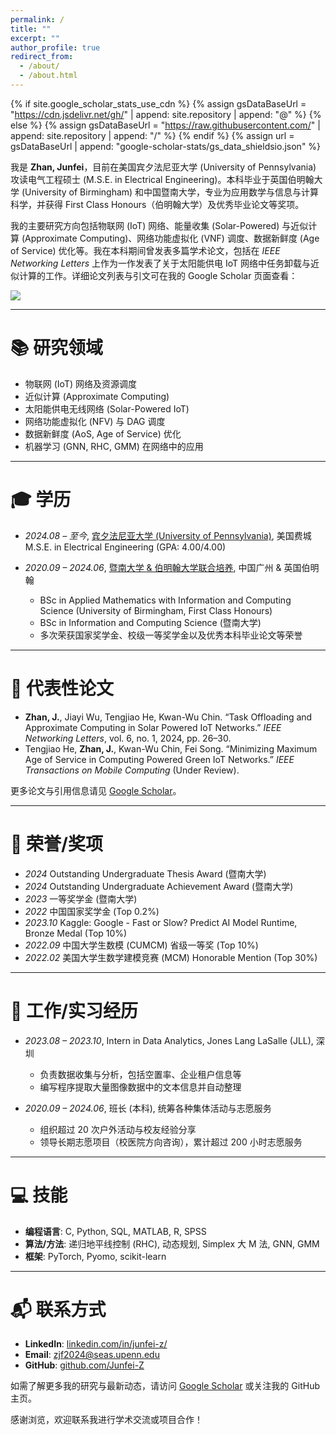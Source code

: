 ```yaml
---
permalink: /
title: ""
excerpt: ""
author_profile: true
redirect_from: 
  - /about/
  - /about.html
---
```


{% if site.google_scholar_stats_use_cdn %}
{% assign gsDataBaseUrl = "https://cdn.jsdelivr.net/gh/" | append: site.repository | append: "@" %}
{% else %}
{% assign gsDataBaseUrl = "https://raw.githubusercontent.com/" | append: site.repository | append: "/" %}
{% endif %}
{% assign url = gsDataBaseUrl | append: "google-scholar-stats/gs_data_shieldsio.json" %}

<span class='anchor' id='about-me'></span>

我是 **Zhan, Junfei**，目前在美国宾夕法尼亚大学 (University of Pennsylvania) 攻读电气工程硕士 (M.S.E. in Electrical Engineering)。本科毕业于英国伯明翰大学 (University of Birmingham) 和中国暨南大学，专业为应用数学与信息与计算科学，并获得 First Class Honours（伯明翰大学）及优秀毕业论文等奖项。

我的主要研究方向包括物联网 (IoT) 网络、能量收集 (Solar-Powered) 与近似计算 (Approximate Computing)、网络功能虚拟化 (VNF) 调度、数据新鲜度 (Age of Service) 优化等。我在本科期间曾发表多篇学术论文，包括在 *IEEE Networking Letters* 上作为一作发表了关于太阳能供电 IoT 网络中任务卸载与近似计算的工作。详细论文列表与引文可在我的 Google Scholar 页面查看：

<a href='https://scholar.google.com/citations?user=IFibJMkAAAAJ&hl=en'>
<img src="https://img.shields.io/endpoint?url={{ url | url_encode }}&logo=Google%20Scholar&labelColor=f6f6f6&color=9cf&style=flat&label=引用">
</a>

---


<span class='anchor' id='research-interests'></span>

# 📚 研究领域

- 物联网 (IoT) 网络及资源调度  
- 近似计算 (Approximate Computing)  
- 太阳能供电无线网络 (Solar-Powered IoT)  
- 网络功能虚拟化 (NFV) 与 DAG 调度  
- 数据新鲜度 (AoS, Age of Service) 优化  
- 机器学习 (GNN, RHC, GMM) 在网络中的应用  

---


<span class='anchor' id='education'></span>

# 🎓 学历

- *2024.08 – 至今*, [宾夕法尼亚大学 (University of Pennsylvania)](https://www.upenn.edu/), 美国费城  
  M.S.E. in Electrical Engineering (GPA: 4.00/4.00)

- *2020.09 – 2024.06*, [暨南大学 & 伯明翰大学联合培养](https://www.jnu.edu.cn/), 中国广州 & 英国伯明翰  
  - BSc in Applied Mathematics with Information and Computing Science (University of Birmingham, First Class Honours)  
  - BSc in Information and Computing Science (暨南大学)  
  - 多次荣获国家奖学金、校级一等奖学金以及优秀本科毕业论文等荣誉

---


<span class='anchor' id='publications'></span>

# 📝 代表性论文

- **Zhan, J.**, Jiayi Wu, Tengjiao He, Kwan-Wu Chin. “Task Offloading and Approximate Computing in Solar Powered IoT Networks.” *IEEE Networking Letters*, vol. 6, no. 1, 2024, pp. 26–30.  
- Tengjiao He, **Zhan, J.**, Kwan-Wu Chin, Fei Song. “Minimizing Maximum Age of Service in Computing Powered Green IoT Networks.” *IEEE Transactions on Mobile Computing* (Under Review).  

更多论文与引用信息请见 [Google Scholar](https://scholar.google.com/citations?user=IFibJMkAAAAJ&hl=en)。  

---


<span class='anchor' id='honors'></span>

# 🏅 荣誉/奖项

- *2024* Outstanding Undergraduate Thesis Award (暨南大学)  
- *2024* Outstanding Undergraduate Achievement Award (暨南大学)  
- *2023* 一等奖学金 (暨南大学)  
- *2022* 中国国家奖学金 (Top 0.2%)  
- *2023.10* Kaggle: Google - Fast or Slow? Predict AI Model Runtime, Bronze Medal (Top 10%)  
- *2022.09* 中国大学生数模 (CUMCM) 省级一等奖 (Top 10%)  
- *2022.02* 美国大学生数学建模竞赛 (MCM) Honorable Mention (Top 30%)  

---


<span class='anchor' id='experience'></span>

# 💼 工作/实习经历

- *2023.08 – 2023.10*, Intern in Data Analytics, Jones Lang LaSalle (JLL), 深圳  
  - 负责数据收集与分析，包括空置率、企业租户信息等  
  - 编写程序提取大量图像数据中的文本信息并自动整理

- *2020.09 – 2024.06*, 班长 (本科), 统筹各种集体活动与志愿服务  
  - 组织超过 20 次户外活动与校友经验分享  
  - 领导长期志愿项目（校医院方向咨询），累计超过 200 小时志愿服务

---


<span class='anchor' id='skills'></span>

# 💻 技能

- **编程语言**: C, Python, SQL, MATLAB, R, SPSS  
- **算法/方法**: 递归地平线控制 (RHC), 动态规划, Simplex 大 M 法, GNN, GMM  
- **框架**: PyTorch, Pyomo, scikit-learn  

---


<span class='anchor' id='contact'></span>

# 📬 联系方式

- **LinkedIn**: [linkedin.com/in/junfei-z/](https://www.linkedin.com/in/junfei-z/)  
- **Email**: [zjf2024@seas.upenn.edu](mailto:zjf2024@seas.upenn.edu)  
- **GitHub**: [github.com/Junfei-Z](https://github.com/Junfei-Z)  

如需了解更多我的研究与最新动态，请访问 [Google Scholar](https://scholar.google.com/citations?user=IFibJMkAAAAJ&hl=en) 或关注我的 GitHub 主页。  

感谢浏览，欢迎联系我进行学术交流或项目合作！
